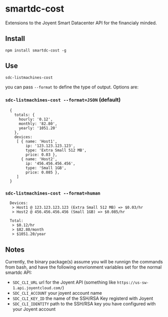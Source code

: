 # smartdc-cost
Extensions to the Joyent Smart Datacenter API for the financialy minded.

## Install
`npm install smartdc-cost -g`

## Use 
`sdc-listmachines-cost`

you can pass `--format` to define the type of output. Options are:
### `sdc-listmachines-cost --format=JSON`  (default)

```
  { 
    totals: { 
      hourly: '0.12', 
      monthly: '82.80', 
      yearly: '1051.20' 
    },
    devices: 
     [ { name: 'Host1',
         ip: '123.123.123.123',
         type: 'Extra Small 512 MB',
         price: 0.03 },
       { name: 'Host2',
         ip: '456.456.456.456',
         type: 'Small 1GB',
         price: 0.085 },
     ]
  }
```

### `sdc-listmachines-cost --format=human`

```
  Devices:
   > Host1 @ 123.123.123.123 (Extra Small 512 MB) => $0.03/hr
   > Host2 @ 456.456.456.456 (Small 1GB) => $0.085/hr

  Total:
   > $0.12/hr
   > $82.80/month
   > $1051.20/year
```

## Notes
Currently, the binary package(s) assume you will be runnign the commands from bash, and have the following envrionment variables set for the normal smartdc API:

 - `SDC_CLI_URL` url for the Joyent API (something like `https://us-sw-1.api.joyentcloud.com/`)
 - `SDC_CLI_ACCOUNT` your joyent account name
 - `SDC_CLI_KEY_ID` the name of the SSH/RSA Key registerd with Joyent
 - `SDC_CLI_IDENTITY` path to the SSH/RSA key you have configured with your Joyent account